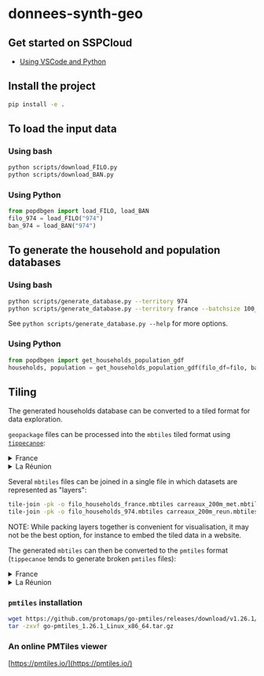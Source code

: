 # donnees-synth-geo

## Get started on SSPCloud
- [Using VSCode and Python](https://datalab.sspcloud.fr/launcher/ide/vscode-python?name=vscode-python&init.personalInit=%C2%ABhttps%3A%2F%2Fraw.githubusercontent.com%2FJulienJamme%2Fdonnees-synth-geo%2Frefs%2Fheads%2Fmain%2Finit-scripts%2Fvscode-python.sh%C2%BB)


## Install the project
```sh
pip install -e .
```

## To load the input data

### Using bash
```sh
python scripts/download_FILO.py
python scripts/download_BAN.py
```

### Using Python
```python
from popdbgen import load_FILO, load_BAN
filo_974 = load_FILO("974")
ban_974 = load_BAN("974")
```


## To generate the household and population databases

### Using bash

```sh
python scripts/generate_database.py --territory 974
python scripts/generate_database.py --territory france --batchsize 100_000
```
See `python scripts/generate_database.py --help` for more options.

### Using Python
```python
from popdbgen import get_households_population_gdf
households, population = get_households_population_gdf(filo_df=filo, ban_df=ban)
```

## Tiling

The generated households database can be converted to a tiled format for data exploration.

`geopackage` files can be processed into the `mbtiles` tiled format using [`tippecanoe`](https://github.com/mapbox/tippecanoe):
<details>
  <summary> France </summary>

```sh
ogr2ogr -f GeoJSONSeq /vsistdout/ households_france.gpkg | tippecanoe -z15 --drop-densest-as-needed -P -o households_france.mbtiles -l households
ogr2ogr -f GeoJSONSeq /vsistdout/ carreaux_200m_met.gpkg | tippecanoe -z15 --drop-densest-as-needed -P -o carreaux_200m_met.mbtiles -l filo
```
</details>

<details>
  <summary> La Réunion </summary>

```sh
ogr2ogr -f GeoJSONSeq /vsistdout/ households_974.gpkg | tippecanoe -z15 --drop-densest-as-needed -P -o households_974.mbtiles -l households
ogr2ogr -f GeoJSONSeq /vsistdout/ carreaux_200m_reun.gpkg | tippecanoe -z15 --drop-densest-as-needed -P -o carreaux_200m_reun.mbtiles -l filo
```
</details>

Several `mbtiles` files can be joined in a single file in which datasets are represented as "layers":
```sh
tile-join -pk -o filo_households_france.mbtiles carreaux_200m_met.mbtiles households_france.mbtiles
tile-join -pk -o filo_households_974.mbtiles carreaux_200m_reun.mbtiles households_974.mbtiles
```
NOTE: While packing layers together is convenient for visualisation, it may not be the best option, for instance to embed the tiled data in a website.

The generated `mbtiles` can then be converted to the `pmtiles` format (`tippecanoe` tends to generate broken `pmtiles` files):
<details>
  <summary> France </summary>

```sh
pmtiles convert households_france.mbtiles households_france.pmtiles
pmtiles convert carreaux_200m_met.mbtiles carreaux_200m_met.pmtiles
pmtiles convert filo_households_france.mbtiles filo_households_france.pmtiles
```
</details>

<details>
  <summary> La Réunion </summary>

```sh
pmtiles convert households_974.mbtiles households_974.pmtiles
pmtiles convert carreaux_200m_reun.mbtiles carreaux_200m_reun.pmtiles
pmtiles convert filo_households_974.mbtiles filo_households_974.pmtiles
```
</details>

### `pmtiles` installation

```sh
wget https://github.com/protomaps/go-pmtiles/releases/download/v1.26.1/go-pmtiles_1.26.1_Linux_x86_64.tar.gz
tar -zxvf go-pmtiles_1.26.1_Linux_x86_64.tar.gz
```

### An online PMTiles viewer

[https://pmtiles.io/](https://pmtiles.io/)
